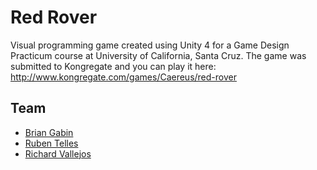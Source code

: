 Red Rover
=========

Visual programming game created using Unity 4 for a Game Design Practicum course at University of California, Santa Cruz. The game was submitted to Kongregate and you can play it here: http://www.kongregate.com/games/Caereus/red-rover

Team
---------
- [Brian Gabin](http://github.com/bpgabin)
- [Ruben Telles](http://github.com/gdrtelles)
- [Richard Vallejos](http://github.com/rvallejos)
